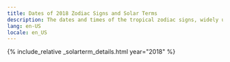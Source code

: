 ```yaml
---
title: Dates of 2018 Zodiac Signs and Solar Terms
description: The dates and times of the tropical zodiac signs, widely used in western astrology, and solar terms of year 2018
lang: en-US
locale: en_US
---
```

{% include_relative _solarterm_details.html year="2018" %}
